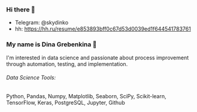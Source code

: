 ### Hi there 👋

- Telegram: @skydinko
- hh: https://hh.ru/resume/e853893bff0c67d53d0039ed1f644541783761

### My name is Dina Grebenkina :raising_hand: 

I'm interested in data science and passionate about process improvement through automation, testing, and implementation. 

###### Data Science Tools: 
Python, Pandas, Numpy, Matplotlib, Seaborn, SciPy, Scikit-learn, TensorFlow, Keras, PostgreSQL, Jupyter, Github
<br><br>
